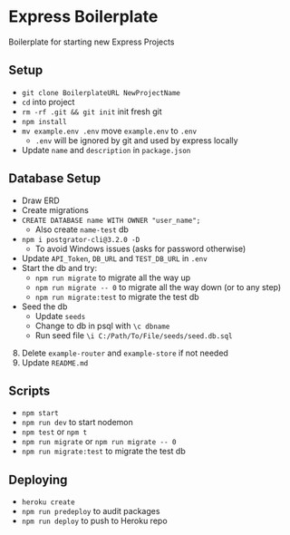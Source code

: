 # Express Boilerplate

Boilerplate for starting new Express Projects

## Setup

- `git clone BoilerplateURL NewProjectName`
- `cd` into project
- `rm -rf .git && git init` init fresh git 
- `npm install`
- `mv example.env .env` move `example.env` to `.env`
    - `.env` will be ignored by git and used by express locally
- Update `name` and `description` in `package.json`

## Database Setup
- Draw ERD
- Create migrations
- `CREATE DATABASE name WITH OWNER "user_name";`
    - Also create `name-test` db
- `npm i postgrator-cli@3.2.0 -D` 
    - To avoid Windows issues (asks for password otherwise)
- Update `API_Token`, `DB_URL` and `TEST_DB_URL` in `.env`
- Start the db and try:
    - `npm run migrate` to migrate all the way up
    - `npm run migrate -- 0` to migrate all the way down (or to any step)
    - `npm run migrate:test` to migrate the test db
- Seed the db
    - Update `seeds`
    - Change to db in psql with `\c dbname`
    - Run seed file `\i C:/Path/To/File/seeds/seed.db.sql`



8. Delete `example-router` and `example-store` if not needed
9. Update `README.md`

## Scripts
- `npm start`
- `npm run dev` to start nodemon
- `npm test` or `npm t`
- `npm run migrate` or `npm run migrate -- 0`
- `npm run migrate:test` to migrate the test db

## Deploying
- `heroku create`
- `npm run predeploy` to audit packages
- `npm run deploy` to push to Heroku repo